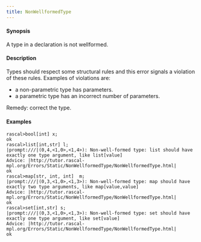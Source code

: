 ```yaml
---
title: NonWellformedType
---
```


#### Synopsis

A type in a declaration is not wellformed.

#### Description

Types should respect some structural rules and this error signals a violation of these rules.
Examples of violations are:

*  a non-parametric type has parameters.
*  a parametric type has an incorrect number of parameters.

Remedy: correct the type.

#### Examples

```rascal-shell ,error
rascal>bool[int] x;
ok
rascal>list[int,str] l;
|prompt:///|(0,4,<1,0>,<1,4>): Non-well-formed type: list should have exactly one type argument, like list[value]
Advice: |http://tutor.rascal-mpl.org/Errors/Static/NonWellformedType/NonWellformedType.html|
ok
rascal>map[str, int, int]  m;
|prompt:///|(0,3,<1,0>,<1,3>): Non-well-formed type: map should have exactly two type arguments, like map[value,value]
Advice: |http://tutor.rascal-mpl.org/Errors/Static/NonWellformedType/NonWellformedType.html|
ok
rascal>set[int,str] s;
|prompt:///|(0,3,<1,0>,<1,3>): Non-well-formed type: set should have exactly one type argument, like set[value]
Advice: |http://tutor.rascal-mpl.org/Errors/Static/NonWellformedType/NonWellformedType.html|
ok
```

